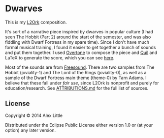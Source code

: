 # Dwarves

This is my [L2Ork](http://l2ork.music.vt.edu/main/) composition.

It's sort of a narrative piece inspired by dwarves in popular culture (I had seen The Hobbit (Part 2) around the start of the semester, and was also fiddling with Dwarf Fortress in my spare time).
Since I don't have much formal musical training, I found it easier to get together a bunch of sounds and put them together.
I used [Overtone](http://overtone.github.io) to compose the piece and [Quil](https://github.com/quil/quil) and LaTeX to generate the score, which you can see [here](https://github.com/alxlit/dwarves/master/score.pdf).

Most of the sounds are from [Freesound](http://freesound.org/).
There are two samples from The Hobbit (joviality-1) and The Lord of the Rings (joviality-0), as well as a sample of the Dwarf Fortress main theme (theme-0) by Tarn Adams.
I believe that these fall under *fair use*, since L2Ork is nonprofit and purely for education/research.
See [ATTRIBUTIONS.md](http://github.com/alxlit/dwarves/master/ATTRIBUTIONS.md) for the full list of sources.

## License

Copyright © 2014 Alex Little

Distributed under the Eclipse Public License either version 1.0 or (at your option) any later version.
